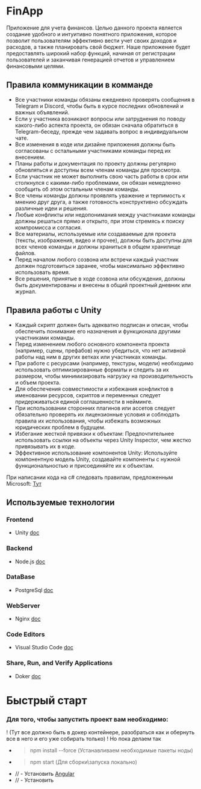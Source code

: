 # FinApp
Приложение для учета финансов. Целью данного проекта является создание удобного и интуитивно понятного приложения, которое позволит пользователям эффективно вести учет своих доходов и расходов, а также планировать свой бюджет. Наше приложение будет предоставлять широкий набор функций, начиная
от регистрации пользователей и заканчивая генерацией отчетов и управлением финансовыми
целями.

## Правила коммуникации в комманде
- Все участники команды обязаны ежедневно проверять сообщения в Telegram и Discord, чтобы быть в курсе последних обновлений и важных объявлений.
- Если у участника возникают вопросы или затруднения по поводу какого-либо аспекта проекта, он обязан сначала обратиться в Telegram-беседу, прежде чем задавать вопрос в индивидуальном чате.
- Все изменения в коде или дизайне приложения должны быть согласованы с остальными участниками команды перед их внесением.
- Планы работы и документация по проекту должны регулярно обновляться и доступны всем членам команды для просмотра.
- Если участник не может выполнить свою часть работы в срок или столкнулся с какими-либо проблемами, он обязан немедленно сообщить об этом остальным членам команды.
- Все члены команды должны проявлять уважение и терпимость к мнению друг друга, а также готовность конструктивно обсуждать различные идеи и решения.
- Любые конфликты или недопонимания между участниками команды должны решаться прямо и открыто, при этом стремясь к поиску компромисса и согласия.
- Все материалы, используемые или создаваемые для проекта (тексты, изображения, видео и прочее), должны быть доступны для всех членов команды и должны храниться в общем хранилище файлов.
- Перед началом любого созвона или встречи каждый участник должен подготовиться заранее, чтобы максимально эффективно использовать время.
- Все решения, принятые в ходе созвона или обсуждения, должны быть документированы и внесены в общий проектный дневник или журнал.

## Правила работы с Unity
- Каждый скрипт должен быть адекватно подписан и описан, чтобы обеспечить понимание его назначения и функционала другими участниками команды.
- Перед изменением любого основного компонента проекта (например, сцены, префабов) нужно убедиться, что нет активной работы над ним в других ветках или участниках команды.
- При работе с ресурсами (например, текстуры, модели) необходимо использовать оптимизированные форматы и следить за их размером, чтобы минимизировать нагрузку на производительность и объем проекта.
- Для обеспечения совместимости и избежания конфликтов в именовании ресурсов, скриптов и переменных следует придерживаться единой соглашенности в нейминге.
- При использовании сторонних плагинов или ассетов следует обязательно проверять их лицензионные условия и соблюдать правила их использования, чтобы избежать возможных юридических проблем в будущем.
- Избегание жесткой привязки к объектам: Предпочтительнее использовать ссылки на объекты через Unity Inspector, чем жестко привязывать их в коде.
- Эффективное использование компонентов Unity: Используйте компонентную модель Unity, создавайте компоненты с нужной функциональностью и присоединяйте их к объектам.

При написании кода на c# следовать правилам, предложенным Microsoft: [Тут](https://learn.microsoft.com/en-us/dotnet/csharp/fundamentals/coding-style/coding-conventions
)


## Используемые технологии
### Frontend
- Unity [doc](https://docs.unity.com/)
### Backend
- Node.js [doc](https://nodejs.org/docs/latest/api/)
### DataBase
- PostgreSql [doc](https://www.postgresql.org/docs/current/)
### WebServer
- Nginx [doc](https://nginx.org/ru/docs/)
### Code Editors
- Visual Studio Code [doc](https://code.visualstudio.com/docs)
### Share, Run, and Verify Applications
- Doker [doc](https://docs.docker.com/?_gl=1*1oyux9e*_ga*NTU5OTQ5NTA3LjE3MTQ5MTY4NjU.*_ga_XJWPQMJYHQ*MTcxNDkxNjg2NC4xLjEuMTcxNDkxNjg4MS40My4wLjA.)

# Быстрый старт
### Для того, чтобы запустить проект вам необходимо:
! (Тут все должно быть в докер контейнере, разобраться как и обернуть все в него и его уже собирать только) !
Но пока делаем так
- > npm install --force (Устанавливаем необходимые пакеты ноды)
- > npm start (Для сборки\запуска локально)
- // - Установить [Angular](https://angular-doc.ru/guide/setup-local)
- // - Установить
